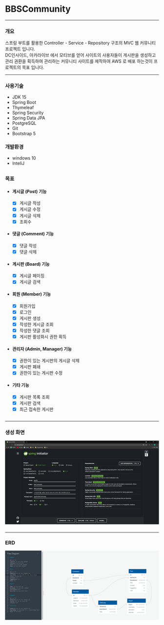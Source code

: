 BBSCommunity
=============

---

### 개요
스프링 부트를 활용한 Controller - Service - Repository 구조의 MVC 웹 커뮤니티 프로젝트 입니다.    
DC인사이드, 아카라이브 에서 모티브를 얻어 사이트의 사용자들이 게시판을 생성하고 관리 권환을 획득하여
 관리하는 커뮤니티 사이트를 제작하여 AWS 로 배포 하는것이 프로젝트의 목표 입니다.

___



### 사용기술
* JDK 15
* Spring Boot
* Thymeleaf
* Spring Security
* Spring Data JPA
* PostgreSQL
* Git
* Bootstrap 5
### 개발환경
* windows 10
* InteliJ
##
### 목표
  - #### 게시글 (Post) 기능
    - [X] 게시글 작성
    - [X] 게시글 수정
    - [X] 게시글 삭제
    - [X] 조회수 
  - #### 댓글 (Comment) 기능
    - [X] 댓글 작성 
    - [x] 댓글 삭제 
  - #### 게시판 (Board) 기능
    - [X] 게시글 페이징 
    - [x] 게시글 검색 
  - #### 회원 (Member) 기능
    - [x] 회원가입 
    - [x] 로그인 
    - [X] 게시판 생성 
    - [X] 작성한 게시글 조회
    - [X] 작성한 댓글 조회
    - [X] 게시판 활성화시 권한 획득
  - #### 관리자 (Admin, Manager) 기능
    - [X] 권한이 있는 게시판의 게시글 삭제
    - [X] 게시판 폐쇄
    - [X] 권한이 있는 게시판 수정
  - #### 기타 기능 
    - [X] 게시판 목록 조회
    - [x] 게시판 검색
    - [X] 최근 접속한 게시판 
##

---
###
### 생성 화면
![InitialImage](./outputs/Version_0/SpringInitialCapture.PNG)
###



--- 

### ERD
![BasicDataBase](./outputs/version_0.1/ERD.PNG)

